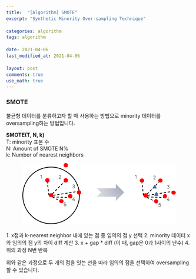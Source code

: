 ```yaml
---
title:  "[Algorithm] SMOTE"
excerpt: "Synthetic Minority Over-sampling Technique"

categories: algorithm
tags: algorithm

date: 2021-04-06
last_modified_at: 2021-04-06

layout: post
comments: true
use_math: true
---
```


### SMOTE
불균형 데이터를 분류하고자 할 때 사용하는 방법으로 minority 데이터를 oversampling하는 방법입니다.  

**SMOTE(T, N, k)**  
T: minority 표본 수  
N: Amount of SMOTE N%  
k: Number of nearest neighbors  

<center><img src="https://github.com/bominkm/bominkm.github.io/blob/master/assets/images/knn2.png?raw=true"></center>
<br>
1. x점과 k-nearest neighbor 내에 있는 점 중 임의의 점 y 선택  
2. minority 데이터 x와 임의의 점 y의 차이 diff 계산  
3. x + gap * diff (이 때, gap은 0과 1사이의 난수)  
4. 위의 과정 N번 반복  

위와 같은 과정으로 두 개의 점을 잇는 선을 따라 임의의 점을 선택하여 oversampling할 수 있습니다.
